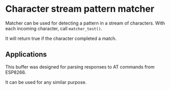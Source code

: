 Character stream pattern matcher
================================

Matcher can be used for detecting a pattern in a stream of characters.
With each incoming character, call `matcher_test()`. 

It will return true if the character completed a match.

Applications
------------

This buffer was designed for parsing responses to AT commands from ESP8266.

It can be used for any similar purpose.
